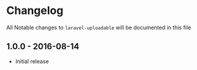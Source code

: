 # Changelog

All Notable changes to `laravel-uploadable` will be documented in this file

## 1.0.0 - 2016-08-14

- Initial release

